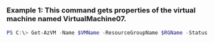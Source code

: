 ### Example 1: This command gets properties of the virtual machine named VirtualMachine07.
```powershell
PS C:\> Get-AzVM -Name $VMName -ResourceGroupName $RGName -Status 
```

